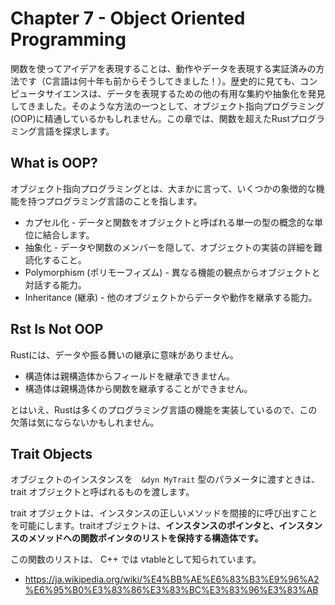 # Chapter 7 - Object Oriented Programming

関数を使ってアイデアを表現することは、動作やデータを表現する実証済みの方法です（C言語は何十年も前からそうしてきました！）。歴史的に見ても、コンピュータサイエンスは、データを表現するための他の有用な集約や抽象化を発見してきました。そのような方法の一つとして、オブジェクト指向プログラミング(OOP)に精通しているかもしれません。この章では、関数を超えたRustプログラミング言語を探求します。

## What is OOP?

オブジェクト指向プログラミングとは、大まかに言って、いくつかの象徴的な機能を持つプログラミング言語のことを指します。

* カプセル化 - データと関数をオブジェクトと呼ばれる単一の型の概念的な単位に結合します。
* 抽象化 - データや関数のメンバーを隠して、オブジェクトの実装の詳細を難読化すること。
* Polymorphism (ポリモーフィズム) - 異なる機能の観点からオブジェクトと対話する能力。
* Inheritance (継承) - 他のオブジェクトからデータや動作を継承する能力。

## Rst Is Not OOP

Rustには、データや振る舞いの継承に意味がありません。

* 構造体は親構造体からフィールドを継承できません。
* 構造体は親構造体から関数を継承することができません。

とはいえ、Rustは多くのプログラミング言語の機能を実装しているので、この欠落は気にならないかもしれません。

## Trait Objects

オブジェクトのインスタンスを　`&dyn MyTrait` 型のパラメータに渡すときは、 trait オブジェクトと呼ばれるものを渡します。

trait オブジェクトは、インスタンスの正しいメソッドを間接的に呼び出すことを可能にします。traitオブジェクトは、**インスタンスのポインタと、インスタンスのメソッドへの関数ポインタのリストを保持する構造体です。**

この関数のリストは、 C++ では vtableとして知られています。
* https://ja.wikipedia.org/wiki/%E4%BB%AE%E6%83%B3%E9%96%A2%E6%95%B0%E3%83%86%E3%83%BC%E3%83%96%E3%83%AB